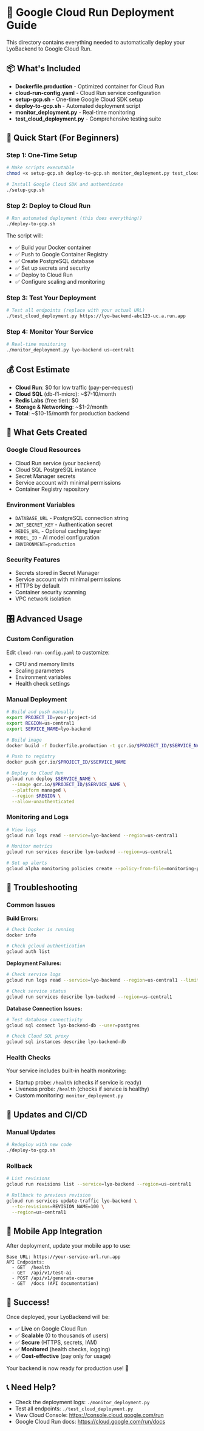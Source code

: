 # 🚀 Google Cloud Run Deployment Guide

This directory contains everything needed to automatically deploy your LyoBackend to Google Cloud Run.

## 📦 What's Included

- **Dockerfile.production** - Optimized container for Cloud Run
- **cloud-run-config.yaml** - Cloud Run service configuration  
- **setup-gcp.sh** - One-time Google Cloud SDK setup
- **deploy-to-gcp.sh** - Automated deployment script
- **monitor_deployment.py** - Real-time monitoring
- **test_cloud_deployment.py** - Comprehensive testing suite

## 🎯 Quick Start (For Beginners)

### Step 1: One-Time Setup
```bash
# Make scripts executable
chmod +x setup-gcp.sh deploy-to-gcp.sh monitor_deployment.py test_cloud_deployment.py

# Install Google Cloud SDK and authenticate
./setup-gcp.sh
```

### Step 2: Deploy to Cloud Run
```bash
# Run automated deployment (this does everything!)
./deploy-to-gcp.sh
```

The script will:
- ✅ Build your Docker container
- ✅ Push to Google Container Registry
- ✅ Create PostgreSQL database
- ✅ Set up secrets and security
- ✅ Deploy to Cloud Run
- ✅ Configure scaling and monitoring

### Step 3: Test Your Deployment
```bash
# Test all endpoints (replace with your actual URL)
./test_cloud_deployment.py https://lyo-backend-abc123-uc.a.run.app
```

### Step 4: Monitor Your Service
```bash
# Real-time monitoring
./monitor_deployment.py lyo-backend us-central1
```

## 💰 Cost Estimate

- **Cloud Run**: $0 for low traffic (pay-per-request)
- **Cloud SQL** (db-f1-micro): ~$7-10/month
- **Redis Labs** (free tier): $0
- **Storage & Networking**: ~$1-2/month
- **Total**: ~$10-15/month for production backend

## 🔧 What Gets Created

### Google Cloud Resources
- Cloud Run service (your backend)
- Cloud SQL PostgreSQL instance
- Secret Manager secrets
- Service account with minimal permissions
- Container Registry repository

### Environment Variables
- `DATABASE_URL` - PostgreSQL connection string
- `JWT_SECRET_KEY` - Authentication secret
- `REDIS_URL` - Optional caching layer
- `MODEL_ID` - AI model configuration
- `ENVIRONMENT=production`

### Security Features  
- Secrets stored in Secret Manager
- Service account with minimal permissions
- HTTPS by default
- Container security scanning
- VPC network isolation

## 🎛️ Advanced Usage

### Custom Configuration
Edit `cloud-run-config.yaml` to customize:
- CPU and memory limits
- Scaling parameters  
- Environment variables
- Health check settings

### Manual Deployment
```bash
# Build and push manually
export PROJECT_ID=your-project-id
export REGION=us-central1
export SERVICE_NAME=lyo-backend

# Build image
docker build -f Dockerfile.production -t gcr.io/$PROJECT_ID/$SERVICE_NAME .

# Push to registry
docker push gcr.io/$PROJECT_ID/$SERVICE_NAME

# Deploy to Cloud Run
gcloud run deploy $SERVICE_NAME \
  --image gcr.io/$PROJECT_ID/$SERVICE_NAME \
  --platform managed \
  --region $REGION \
  --allow-unauthenticated
```

### Monitoring and Logs
```bash
# View logs
gcloud run logs read --service=lyo-backend --region=us-central1

# Monitor metrics
gcloud run services describe lyo-backend --region=us-central1

# Set up alerts
gcloud alpha monitoring policies create --policy-from-file=monitoring-policy.yaml
```

## 🐛 Troubleshooting

### Common Issues

**Build Errors:**
```bash
# Check Docker is running
docker info

# Check gcloud authentication
gcloud auth list
```

**Deployment Failures:**
```bash
# Check service logs
gcloud run logs read --service=lyo-backend --region=us-central1 --limit=50

# Check service status
gcloud run services describe lyo-backend --region=us-central1
```

**Database Connection Issues:**
```bash
# Test database connectivity
gcloud sql connect lyo-backend-db --user=postgres

# Check Cloud SQL proxy
gcloud sql instances describe lyo-backend-db
```

### Health Checks

Your service includes built-in health monitoring:
- Startup probe: `/health` (checks if service is ready)
- Liveness probe: `/health` (checks if service is healthy)
- Custom monitoring: `monitor_deployment.py`

## 🔄 Updates and CI/CD

### Manual Updates
```bash
# Redeploy with new code
./deploy-to-gcp.sh
```

### Rollback
```bash
# List revisions
gcloud run revisions list --service=lyo-backend --region=us-central1

# Rollback to previous revision
gcloud run services update-traffic lyo-backend \
  --to-revisions=REVISION_NAME=100 \
  --region=us-central1
```

## 📱 Mobile App Integration

After deployment, update your mobile app to use:
```
Base URL: https://your-service-url.run.app
API Endpoints:
  - GET  /health
  - GET  /api/v1/test-ai  
  - POST /api/v1/generate-course
  - GET  /docs (API documentation)
```

## 🎉 Success!

Once deployed, your LyoBackend will be:
- ✅ **Live** on Google Cloud Run
- ✅ **Scalable** (0 to thousands of users)  
- ✅ **Secure** (HTTPS, secrets, IAM)
- ✅ **Monitored** (health checks, logging)
- ✅ **Cost-effective** (pay only for usage)

Your backend is now ready for production use! 🚀

## 📞 Need Help?

- Check the deployment logs: `./monitor_deployment.py`
- Test all endpoints: `./test_cloud_deployment.py`
- View Cloud Console: https://console.cloud.google.com/run
- Google Cloud Run docs: https://cloud.google.com/run/docs
